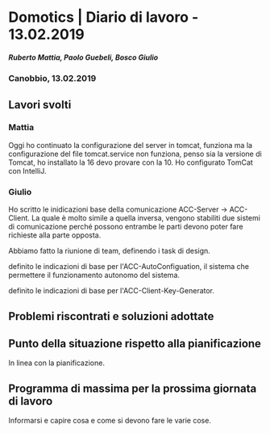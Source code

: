 # Domotics | Diario di lavoro - 13.02.2019

##### Ruberto Mattia, Paolo Guebeli, Bosco Giulio

### Canobbio, 13.02.2019

## Lavori svolti

### Mattia
Oggi ho continuato la configurazione del server in tomcat, funziona ma la configurazione del file tomcat.service non funziona, penso sia la versione di Tomcat, ho installato la 16 devo provare con la 10. Ho configurato TomCat con IntelliJ.

### Giulio

Ho scritto le inidicazioni base della comunicazione ACC-Server -> ACC-Client. La quale è
molto simile a quella inversa, vengono stabiliti due sistemi di comunicazione perché possono
entrambe le parti devono poter fare richieste alla parte opposta.

Abbiamo fatto la riunione di team, definendo i task di design.

definito le indicazioni di base per l'ACC-AutoConfiguation, il sistema che permettere il
funzionamento autonomo del sistema.

definito le indicazioni di base per l'ACC-Client-Key-Generator.


##  Problemi riscontrati e soluzioni adottate


##  Punto della situazione rispetto alla pianificazione
In linea con la pianificazione.


## Programma di massima per la prossima giornata di lavoro
Informarsi e capire cosa e come si devono fare le varie cose.
